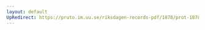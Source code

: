 ```yaml
---
layout: default
UpRedirect: https://pruto.im.uu.se/riksdagen-records-pdf/1878/prot-1878--ak--057/prot-1878--ak--057_002.pdf
---
```

